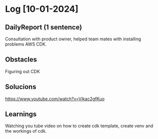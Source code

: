 # Log [10-01-2024]


## DailyReport (1 sentence)
Consultation with product owner, helped team mates with installing problems AWS CDK.

## Obstacles
Figuring out CDK 

## Solucions
https://www.youtube.com/watch?v=Vjkac2gfKuo

## Learnings 
Watching you tube video on how to create cdk template, create venv and the workings of cdk.
